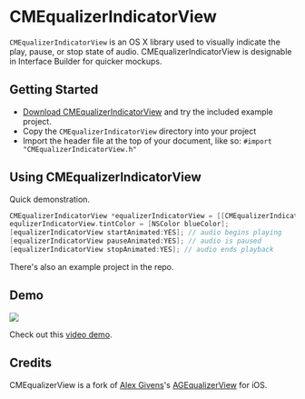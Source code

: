 # CMEqualizerIndicatorView
`CMEqualizerIndicatorView` is an OS X library used to visually indicate the play, pause, or stop state of audio. CMEqualizerIndicatorView is designable in Interface Builder for quicker mockups.

## Getting Started

- [Download CMEqualizerIndicatorView](https://github.com/connor/CMEqualizerIndicatorView/archive/master.zip) and try the included example project.
- Copy the `CMEqualizerIndicatorView` directory into your project
- Import the header file at the top of your document, like so: ```#import "CMEqualizerIndicatorView.h"```

## Using CMEqualizerIndicatorView

Quick demonstration.

```objective-c
CMEqualizerIndicatorView *equalizerIndicatorView = [[CMEqualizerIndicatorView alloc] initWithFrame: CGRectMake(0,0,16,16)];
equlizerIndicatorView.tintColor = [NSColor blueColor];
[equalizerIndicatorView startAnimated:YES]; // audio begins playing
[equalizerIndicatorView pauseAnimated:YES]; // audio is paused
[equalizerIndicatorView stopAnimated:YES]; // audio ends playback
```

There's also an example project in the repo.

## Demo

![](http://f.cl.ly/items/2f3z1k3X1m371R0W1w0i/q42rp.gif)

Check out this [video demo](http://cl.ly/403F3U3Y3K1G).

## Credits

CMEqualizerView is a fork of [Alex Givens](http://alexgivens.com)'s [AGEqualizerView](https://github.com/AlexGivens/AGEqualizerIndicatorView) for iOS.

